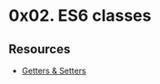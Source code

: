 # 0x02. ES6 classes


## Resources
- [Getters & Setters](https://www.youtube.com/watch?v=bl98dm7vJt0)